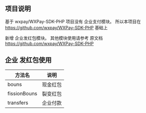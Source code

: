 ## 项目说明

 基于 wxpay/WXPay-SDK-PHP 项目没有 企业支付模块。 所以本项目在 https://github.com/wxpay/WXPay-SDK-PHP 基础上
 
 新增 企业发红包模块。 其他模块使用请参考  原文档 https://github.com/wxpay/WXPay-SDK-PHP
 
 
## 企业 发红包使用

|方法名 | 说明 |
|--------|--------|
|bouns| 现金红包 |
|fissionBouns | 裂变红包|
|transfers | 企业付款 |



